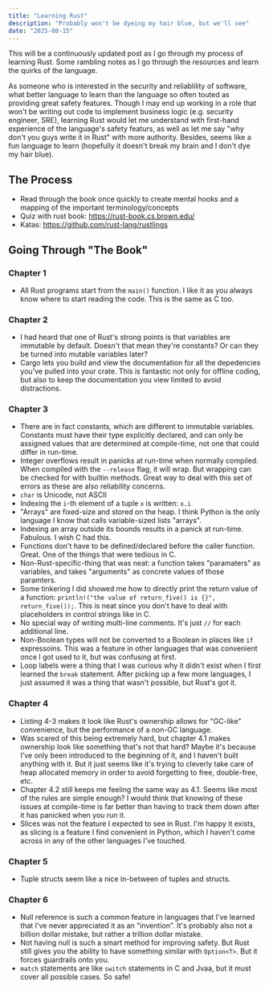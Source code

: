 ```yaml
---
title: "Learning Rust"
description: "Probably won't be dyeing my hair blue, but we'll see"
date: "2025-08-15"
---
```


This will be a continuously updated post as I go through my process of learning Rust. Some rambling notes as I go through the resources and learn the quirks of the language.

As someone who is interested in the security and reliablility of software, what better language to learn than the language so often touted as providing great safety features. Though I may end up working in a role that won't be writing out code to implement business logic (e.g. security engineer, SRE), learning Rust would let me understand with first-hand experience of the language's safety featurs, as well as let me say "why don't you guys write it in Rust" with more authority. Besides, seems like a fun language to learn (hopefully it doesn't break my brain and I don't dye my hair blue).

## The Process

- Read through the book once quickly to create mental hooks and a mapping of the important terminology/concepts
- Quiz with rust book: <https://rust-book.cs.brown.edu/>
- Katas: <https://github.com/rust-lang/rustlings>

## Going Through "The Book"

### Chapter 1

- All Rust programs start from the `main()` function. I like it as you always know where to start reading the code. This is the same as C too.

### Chapter 2

- I had heard that one of Rust's strong points is that variables are immutable by default. Doesn't that mean they're constants? Or can they be turned into mutable variables later?
- Cargo lets you build and view the documentation for all the depedencies you've pulled into your crate. This is fantastic not only for offline coding, but also to keep the documentation you view limited to avoid distractions.

### Chapter 3

- There are in fact constants, which are different to immutable variables. Constants must have their type explicitly declared, and can only be assigned values that are determined at compile-time, not one that could differ in run-time.
- Integer overflows result in panicks at run-time when normally compiled. When compiled with the `--release` flag, it will wrap. But wrapping can be checked for with builtin methods. Great way to deal with this set of errors as these are also reliability concerns.
- `char` is Unicode, not ASCII
- Indexing the `i`-th element of a tuple `x` is written: `x.i`
- "Arrays" are fixed-size and stored on the heap. I think Python is the only language I know that calls variable-sized lists "arrays".
- Indexing an array outside its bounds results in a panick at run-time. Fabulous. I wish C had this.
- Functions don't have to be defined/declared before the caller function. Great. One of the things that were tedious in C.
- Non-Rust-specific-thing that was neat: a function takes "paramaters" as variables, and takes "arguments" as concrete values of those paramters.
- Some tinkering I did showed me how to directly print the return value of a function: `println!("the value of return_five() is {}", return_five());`. This is neat since you don't have to deal with placeholders in control strings like in C.
- No special way of writing multi-line comments. It's just `//` for each additional line.
- Non-Boolean types will not be converted to a Boolean in places like `if` expressoins. This was a feature in other languages that was convenient once I got used to it, but was confusing at first.
- Loop labels were a thing that I was curious why it didn't exist when I first learned the `break` statement. After picking up a few more languages, I just assumed it was a thing that wasn't possible, but Rust's got it.

### Chapter 4

- Listing 4-3 makes it look like Rust's ownership allows for "GC-like" convenience, but the performance of a non-GC language.
- Was scared of this being extremely hard, but chapter 4.1 makes ownership look like something that's not that hard? Maybe it's because I've only been introduced to the beginning of it, and I haven't built anything with it. But it just seems like it's trying to cleverly take care of heap allocated memory in order to avoid forgetting to free, double-free, etc.
- Chapter 4.2 still keeps me feeling the same way as 4.1. Seems like most of the rules are simple enough? I would think that knowing of these issues at compile-time is far better than having to track them down after it has panicked when you run it.
- Slices was not the feature I expected to see in Rust. I'm happy it exists, as slicing is a feature I find convenient in Python, which I haven't come across in any of the other languages I've touched.

### Chapter 5

- Tuple structs seem like a nice in-between of tuples and structs.

### Chapter 6

- Null reference is such a common feature in languages that I've learned that I've never appreciated it as an "invention". It's probably also not a billion dollar mistake, but rather a trillion dollar mistake.
- Not having null is such a smart method for improving safety. But Rust still gives you the ability to have something similar with `Option<T>`. But it forces guardrails onto you.
- `match` statements are like `switch` statements in C and Jvaa, but it must cover all possible cases. So safe!
